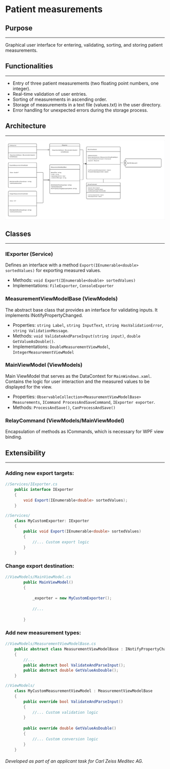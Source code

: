 ﻿# Patient measurements


## Purpose

---

Graphical user interface for entering, validating, sorting, and storing patient measurements.

## Functionalities

---

* Entry of three patient measurements (two floating point numbers, one integer).
* Real-time validation of user entries.
* Sorting of measurements in ascending order.
* Storage of measurements in a text file (values.txt) in the user directory.
* Error handling for unexpected errors during the storage process.

## Architecture

---

![Diagram.jpg](Diagram.jpg)

## Classes

---

### IExporter (Service)

Defines an interface with a method `Export(IEnumerable<double> sortedValues)` for exporting measured values.

- Methods: `void Export(IEnumerable<double> sortedValues)`
- Implementations: `FileExporter`, `ConsoleExporter`

### MeasurementViewModelBase (ViewModels)

The abstract base class that provides an interface for validating inputs. It implements INotifyPropertyChanged.

- Properties: `string Label`, `string InputText`, `string HasValidationError`, `string ValidationMessage`.
- Methods: `void ValidateAndParseInput(string input)`, `double GetValueAsDouble()`.
- Implementations: `DoubleMeasurementViewModel`, `IntegerMeasurementViewModel`

### MainViewModel (ViewModels)

Main ViewModel that serves as the DataContext for `MainWindows.xaml`. Contains the logic for user interaction and the measured values to be displayed for the view.

- Properties: `ObservableCollection<MeasurementViewModelBase> Measurements`, `ICommand ProcessAndSaveCommand`, `IExporter exporter`.
- Methods: `ProcessAndSave()`, `CanProcessAndSave()`

### RelayCommand (ViewModels/MainViewModel)
Encapsulation of methods as ICommands, which is necessary for WPF view binding.



## Extensibility

---

### Adding new export targets:
```csharp
//Services/IExporter.cs
    public interface IExporter
    {
        void Export(IEnumerable<double> sortedValues);
    }
```
```csharp
//Services/
    class MyCustomExporter: IExporter
    {
        public void Export(IEnumerable<double> sortedValues)
        {
            //... Custom export logic
        }
    }
```
### Change export destination:
```csharp
//ViewModels/MainViewModel.cs
        public MainViewModel()
        {
            
            _exporter = new MyCustomExporter();
            
            //...

        }
```


### Add new measurement types:
```csharp
//ViewModels/MeasurementViewModelBase.cs
    public abstract class MeasurementViewModelBase : INotifyPropertyChanged
    {
        //...
        public abstract bool ValidateAndParseInput();
        public abstract double GetValueAsDouble();
    }
```
```csharp
//ViewModels/
    class MyCustomMeasurementViewModel : MeasurementViewModelBase
    {
        public override bool ValidateAndParseInput()
        {
            //... Custom validation logic
        }

        public override double GetValueAsDouble()
        {
            //... Custom conversion logic
        }
    }
```

###### Developed as part of an applicant task for Carl Zeiss Meditec AG.